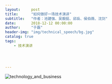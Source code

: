 ```yaml
---
layout:     post
title:      "如何做好一场技术演讲"
subtitle:   "作者：池建强、吴毅挺、邱岳、侯伯薇、沈剑"
date:       2018-12-12 00:00:00
author:     "于磊"
header-img: "img/technical_speech/bg.jpg"
catalog: true
tags:
    - 技术演讲




---
```


![technology_and_business](/img/technical_speech/technical_speech.png)



